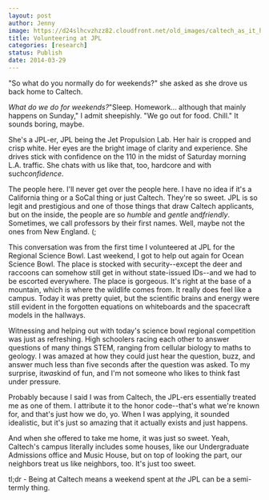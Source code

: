 ```yaml
---
layout: post
author: Jenny
image: https://d24slhcvzhzz82.cloudfront.net/old_images/caltech_as_it_happens/6a0105349b8251970b01a3fcdbe579970b.jpg
title: Volunteering at JPL
categories: [research]
status: Publish
date: 2014-03-29
---
```



"So what do you normally do for weekends?" she asked as she drove us back home to Caltech.

*What do we do for weekends?*"Sleep. Homework... although that mainly happens on Sunday," I admit sheepishly. "We go out for food. Chill." It sounds boring, maybe.

She's a JPL-er, JPL being the Jet Propulsion Lab. Her hair is cropped and crisp white. Her eyes are the bright image of clarity and experience. She drives stick with confidence on the 110 in the midst of Saturday morning L.A. traffic. She chats with us like that, too, hardcore and with such*confidence*.

The people here. I'll never get over the people here. I have no idea if it's a California thing or a SoCal thing or just Caltech. They're so sweet. JPL is so legit and prestigious and one of those things that draw Caltech applicants, but on the inside, the people are so *humble* and *gentle* and*friendly*. Sometimes, we call professors by their first names. Well, maybe not the ones from New England. (;

This conversation was from the first time I volunteered at JPL for the Regional Science Bowl. Last weekend, I got to help out again for Ocean Science Bowl. The place is stocked with security--except the deer and raccoons can somehow still get in without state-issued IDs--and we had to be escorted everywhere. The place is gorgeous. It's right at the base of a mountain, which is where the wildlife comes from. It really does feel like a campus. Today it was pretty quiet, but the scientific brains and energy were still evident in the forgotten equations on whiteboards and the spacecraft models in the hallways.

Witnessing and helping out with today's science bowl regional competition was just as refreshing. High schoolers racing each other to answer questions of many things STEM, ranging from cellular biology to maths to geology. I was amazed at how they could just hear the question, buzz, and answer much less than five seconds after the question was asked. To my surprise, it*was*kind of fun, and I'm not someone who likes to think fast under pressure.

Probably because I said I was from Caltech, the JPL-ers essentially treated me as one of them. I attribute it to the honor code--that's what we're known for, and that's just how we do, yo. When I was applying, it sounded idealistic, but it's just so amazing that it actually exists and just happens.

And when she offered to take me home, it was just so sweet. Yeah, Caltech's campus literally includes some houses, like our Undergraduate Admissions office and Music House, but on top of looking the part, our neighbors treat us like neighbors, too. It's just too sweet.

tl;dr - Being at Caltech means a weekend spent at *the* JPL can be a semi-termly thing.

